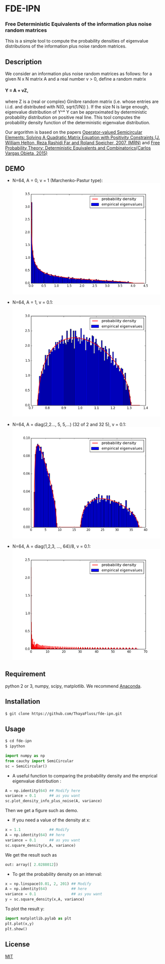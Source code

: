 # FDE-IPN

### Free Deterministic Equivalents of the information plus noise random matrices
This is a simple tool to compute the probability densities of eigenvalue distributions of the information plus noise random matrices.

## Description
We consider an information plus noise random matrices as follows:
for a given N x N matrix A and a real number v > 0, define a random matrix

####    Y = A + vZ,

where Z is a (real or complex) Ginibre random matrix (i.e. whose entries are i.i.d. and distributed with N(0, sqrt(1/N)) ).
If the size N is large enough, eigenvalue distribution of Y^* Y can be approximated by  deterministic probability distribution on positive real line.
This tool computes the probability density function of the deterministic eigenvalue distribution.


Our argorithm is based on the papers [Operator-valued Semicircular Elements: Solving A Quadratic
Matrix Equation with Positivity Constraints (J. William Helton, Reza Rashidi Far and Roland Speicher, 2007, IMRN)](http://www.math.ucsd.edu/~helton/BILLSPAPERSscanned/HRS07.pdf) and
[Free Probability Theory: Deterministic Equivalents and Combinatorics(Carlos Vargas Obieta, 2015)](http://d-nb.info/1070819107/34)


## DEMO
* N=64, A = 0, v = 1 (Marchenko-Pastur type):
![MP](https://github.com/ThayaFluss/fde-ipn/blob/master/images/MP.png)

* N=64, A = 1, v = 0.1:
![identity](https://github.com/ThayaFluss/fde-ipn/blob/master/images/identity.png)

* N=64, A = diag(2,2..., 5, 5,...) (32 of 2 and 32 5), v = 0.1:
![2-5](https://github.com/ThayaFluss/fde-ipn/blob/master/images/2-5.png)

* N=64, A = diag(1,2,3, ..., 64)/8, v = 0.1:
![64](https://github.com/ThayaFluss/fde-ipn/blob/master/images/64.png)

## Requirement
python 2 or 3, numpy, scipy, matplotlib. We recommend [Anaconda](https://www.continuum.io/downloads).

## Installation

```bash
$ git clone https://github.com/ThayaFluss/fde-ipn.git
```

## Usage
```bash
$ cd fde-ipn
$ ipython
```
```python
import numpy as np
from cauchy import SemiCircular
sc = SemiCircular()
```

* A useful function to comparing  the probability density and the emprical eigenvalue distirbution :
```python
A = np.identity(64) ## Modify here 
variance = 0.1      ## as you want
sc.plot_density_info_plus_noise(A, variance)
```
Then we get a figure such as demo.

* If you need a value of the density at x:
```python
x = 1.1             ## Modify 
A = np.identity(64) ## here 
variance = 0.1      ## as you want
sc.square_density(x,A, variance)
```
We get the result such as 
```python
out: array([ 2.0288012])
```
* To get the probability density on an interval:
```python
x = np.linspace(0.01, 2, 201) ## Modify
A = np.identity(64)           ## here 
variance = 0.1                ## as you want
y = sc.square_density(x,A, variance)
```
To plot the result y:
```python
import matplotlib.pylab as plt
plt.plot(x,y)
plt.show()
```

## License

  [MIT](https://github.com/ThayaFluss/fde-ipn/blob/master/LICENSE)
 
